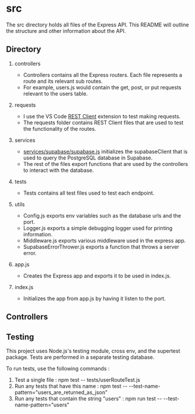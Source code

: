 # src

The src directory holds all files of the Express API. This README will outline the structure and other information about the API.

## Directory

1. controllers
    - Controllers contains all the Express routers. Each file represents a route and its relevant sub routes.
    - For example, users.js would contain the get, post, or put requests relevant to the users table.
2. requests
    - I use the VS Code [REST Client](https://marketplace.visualstudio.com/items?itemName=humao.rest-client) extension to test making requests.
    - The requests folder contains REST Client files that are used to test the functionality of the routes.
3. services
    - [services/supabase/supabase.js](https://github.com/KyleHu14/job-tracker/blob/main/server/src/services/supabase/supabase.js) initializes the supabaseClient that is used to query the PostgreSQL database in Supabase.
    - The rest of the files export functions that are used by the controllers to interact with the database.
4. tests
    - Tests contains all test files used to test each endpoint.
5. utils

    - Config.js exports env variables such as the database urls and the port.
    - Logger.js exports a simple debugging logger used for printing information.
    - Middleware.js exports various middleware used in the express app.
    - SupabaseErrorThrower.js exports a function that throws a server error.

6. app.js
    - Creates the Express app and exports it to be used in index.js.
7. index.js
    - Initializes the app from app.js by having it listen to the port.

## Controllers

## Testing

This project uses Node.js's testing module, cross env, and the supertest package. Tests are performed in a separate testing database.

To run tests, use the following commands :

1. Test a single file : npm test -- tests/userRouteTest.js
2. Run any tests that have this name : npm test -- --test-name-pattern="users_are_returned_as_json"
3. Run any tests that contain the string "users" : npm run test -- --test-name-pattern="users"
